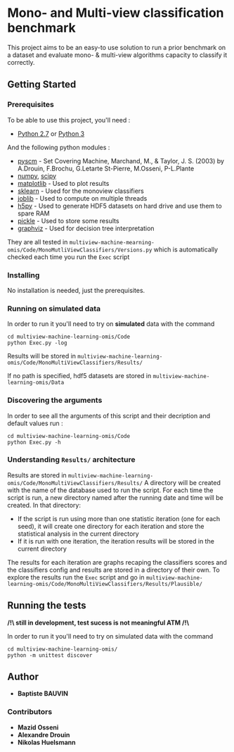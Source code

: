 # Mono- and Multi-view classification benchmark

This project aims to be an easy-to use solution to run a prior benchmark on a dataset and evaluate mono- & multi-view algorithms capacity to classify it correctly.

## Getting Started

### Prerequisites

To be able to use this project, you'll need :

* [Python 2.7](https://docs.python.org/2/) or [Python 3](https://docs.python.org/3/) 

And the following python modules :
* [pyscm](https://github.com/aldro61/pyscm) - Set Covering Machine, Marchand, M., & Taylor, J. S. (2003) by A.Drouin, F.Brochu, G.Letarte St-Pierre, M.Osseni, P-L.Plante
* [numpy](http://www.numpy.org/), [scipy](https://scipy.org/)
* [matplotlib](http://matplotlib.org/) - Used to plot results
* [sklearn](http://scikit-learn.org/stable/) - Used for the monoview classifiers
* [joblib](https://pypi.python.org/pypi/joblib) - Used to compute on multiple threads
* [h5py](www.h5py.org) - Used to generate HDF5 datasets on hard drive and use them to spare RAM
* [pickle](https://docs.python.org/3/library/pickle.html) - Used to store some results
* [graphviz](https://pypi.python.org/pypi/graphviz) - Used for decision tree interpretation


They are all tested in  `multiview-machine-mearning-omis/Code/MonoMutliViewClassifiers/Versions.py` which is automatically checked each time you run the `Exec` script

### Installing

No installation is needed, just the prerequisites.

### Running on simulated data

In order to run it you'll need to try on **simulated** data with the command
```
cd multiview-machine-learning-omis/Code
python Exec.py -log
```
Results will be stored in `multiview-machine-learning-omis/Code/MonoMultiViewClassifiers/Results/`

If no path is specified, hdf5 datasets are stored in `multiview-machine-learning-omis/Data`


### Discovering the arguments

In order to see all the arguments of this script and their decription and default values run :
```
cd multiview-machine-learning-omis/Code
python Exec.py -h
```


### Understanding `Results/` architecture

Results are stored in `multiview-machine-learning-omis/Code/MonoMultiViewClassifiers/Results/`
A directory will be created with the name of the database used to run the script.
For each time the script is run, a new directory named after the running date and time will be created.
In that directory:
* If the script is run using more than one statistic iteration (one for each seed), it will create one directory for each iteration and store the statistical analysis in the current directory 
* If it is run with one iteration, the iteration results will be stored in the current directory

The results for each iteration are graphs recaping the classifiers scores and the classifiers config and results are stored in a directory of their own.
To explore the results run the `Exec` script and go in `multiview-machine-learning-omis/Code/MonoMultiViewClassifiers/Results/Plausible/`


## Running the tests

**/!\ still in development, test sucess is not meaningful ATM /!\\**

In order to run it you'll need to try on simulated data with the command
```
cd multiview-machine-learning-omis/
python -m unittest discover
```

## Author

* **Baptiste BAUVIN**

### Contributors

* **Mazid Osseni**
* **Alexandre Drouin**
* **Nikolas Huelsmann**